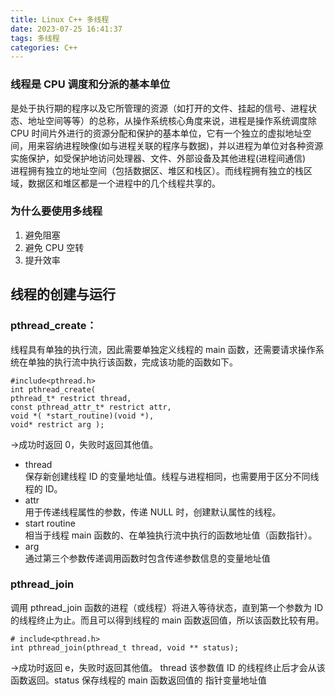 ```yaml
---
title: Linux C++ 多线程
date: 2023-07-25 16:41:37
tags: 多线程
categories: C++
---
```


### 线程是 CPU 调度和分派的基本单位
是处于执行期的程序以及它所管理的资源（如打开的文件、挂起的信号、进程状态、地址空间等等）的总称，从操作系统核心角度来说，进程是操作系统调度除 CPU 时间片外进行的资源分配和保护的基本单位，它有一个独立的虚拟地址空间，用来容纳进程映像(如与进程关联的程序与数据)，并以进程为单位对各种资源实施保护，如受保护地访问处理器、文件、外部设备及其他进程(进程间通信)
<br>
进程拥有独立的地址空间（包括数据区、堆区和栈区）。而线程拥有独立的栈区域，数据区和堆区都是一个进程中的几个线程共享的。
### 为什么要使用多线程
1. 避免阻塞
2. 避免 CPU 空转
3. 提升效率

## 线程的创建与运行
### pthread_create：
线程具有单独的执行流，因此需要单独定义线程的 main 函数，还需要请求操作系统在单独的执行流中执行该函数，完成该功能的函数如下。
```
#include<pthread.h>    
int pthread_create(     
pthread_t* restrict thread,  
const pthread_attr_t* restrict attr,    
void *( *start_routine)(void *),    
void* restrict arg ); 
``` 
→成功时返回 0，失败时返回其他值。
- thread    
保存新创建线程 ID 的变量地址值。线程与进程相同，也需要用于区分不同线程的 ID。
- attr  
用于传递线程属性的参数，传递 NULL 时，创建默认属性的线程。
- start routine     
相当于线程 main 函数的、在单独执行流中执行的函数地址值（函数指针）。
- arg   
通过第三个参数传递调用函数时包含传递参数信息的变量地址值


### pthread_join
调用 pthread_join 函数的进程（或线程）将进入等待状态，直到第一个参数为 ID 的线程终止为止。而且可以得到线程的 main 函数返回值，所以该函数比较有用。
```
# include<pthread.h>
int pthread_join(pthread_t thread, void ** status);
```
→成功时返回 e，失败时返回其他值。
thread 该参数值 ID 的线程终止后才会从该函数返回。status 保存线程的 main 函数返回值的
指针变量地址值



